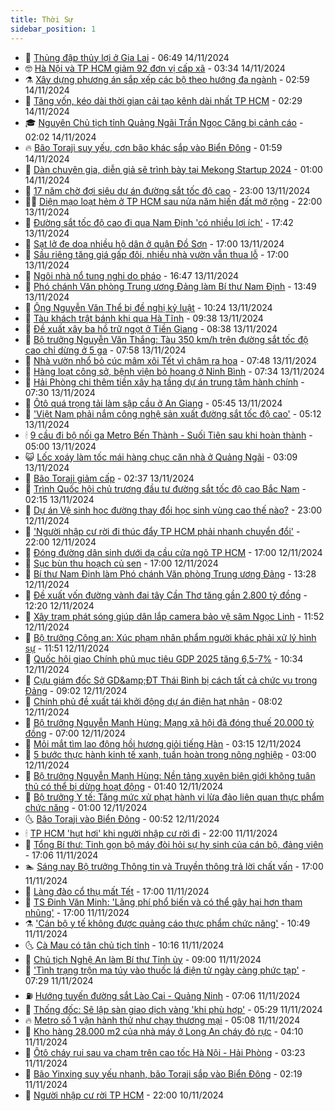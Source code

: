 ```yaml
---
title: Thời Sự
sidebar_position: 1
---
```


<!-- vnexpress-thoi-su:START -->
- 🦒 [Thủng đập thủy lợi ở Gia Lai](https://vnexpress.net/thung-dap-thuy-loi-o-gia-lai-4815992.html) - 06:49 14/11/2024
- 🤓 [Hà Nội và TP HCM giảm 92 đơn vị cấp xã](https://vnexpress.net/ha-noi-va-tp-hcm-giam-92-don-vi-cap-xa-4815844.html) - 03:34 14/11/2024
- ⚗️ [Xây dựng phương án sắp xếp các bộ theo hướng đa ngành](https://vnexpress.net/xay-dung-phuong-an-sap-xep-cac-bo-theo-huong-da-nganh-4815846.html) - 02:59 14/11/2024
- 🌊 [Tăng vốn, kéo dài thời gian cải tạo kênh dài nhất TP HCM](https://vnexpress.net/tang-von-keo-dai-thoi-gian-cai-tao-kenh-dai-nhat-tp-hcm-4815852.html) - 02:29 14/11/2024
- 🎓 [Nguyên Chủ tịch tỉnh Quảng Ngãi Trần Ngọc Căng bị cảnh cáo](https://vnexpress.net/nguyen-chu-tich-tinh-quang-ngai-tran-ngoc-cang-bi-canh-cao-4815831.html) - 02:02 14/11/2024
- 🔥 [Bão Toraji suy yếu, cơn bão khác sắp vào Biển Đông](https://vnexpress.net/bao-toraji-suy-yeu-con-bao-khac-sap-vao-bien-dong-4815822.html) - 01:59 14/11/2024
- 🦏 [Dàn chuyên gia, diễn giả sẽ trình bày tại Mekong Startup 2024](https://vnexpress.net/dan-chuyen-gia-dien-gia-se-trinh-bay-tai-mekong-startup-2024-4815722.html) - 01:00 14/11/2024
- 👺 [17 năm chờ đợi siêu dự án đường sắt tốc độ cao](https://vnexpress.net/17-nam-cho-doi-sieu-du-an-duong-sat-toc-do-cao-4815494.html) - 23:00 13/11/2024
- 🧑‍🏫 [Diện mạo loạt hẻm ở TP HCM sau nửa năm hiến đất mở rộng](https://vnexpress.net/dien-mao-loat-hem-o-tp-hcm-sau-nua-nam-hien-dat-mo-rong-4815349.html) - 22:00 13/11/2024
- 🚦 [Đường sắt tốc độ cao đi qua Nam Định &#39;có nhiều lợi ích&#39;](https://vnexpress.net/duong-sat-toc-do-cao-di-qua-nam-dinh-co-nhieu-loi-ich-4815752.html) - 17:42 13/11/2024
- 🎉 [Sạt lở đe dọa nhiều hộ dân ở quận Đồ Sơn](https://vnexpress.net/sat-lo-de-doa-nhieu-ho-dan-o-quan-do-son-4815657.html) - 17:00 13/11/2024
- 🦒 [Sầu riêng tăng giá gấp đôi, nhiều nhà vườn vẫn thua lỗ](https://vnexpress.net/sau-rieng-tang-gia-gap-doi-nhieu-nha-vuon-van-thua-lo-4814936.html) - 17:00 13/11/2024
- 🤗 [Ngôi nhà nổ tung nghi do pháo](https://vnexpress.net/ngoi-nha-no-tung-nghi-do-phao-4815762.html) - 16:47 13/11/2024
- 💼 [Phó chánh Văn phòng Trung ương Đảng làm Bí thư Nam Định](https://vnexpress.net/pho-chanh-van-phong-trung-uong-dang-lam-bi-thu-nam-dinh-4815744.html) - 13:49 13/11/2024
- 🤩 [Ông Nguyễn Văn Thể bị đề nghị kỷ luật](https://vnexpress.net/ong-nguyen-van-the-bi-de-nghi-ky-luat-4815713.html) - 10:24 13/11/2024
- 🤡 [Tàu khách trật bánh khi qua Hà Tĩnh](https://vnexpress.net/tau-khach-trat-banh-khi-qua-ha-tinh-4815678.html) - 09:38 13/11/2024
- 💯 [Đề xuất xây ba hồ trữ ngọt ở Tiền Giang](https://vnexpress.net/de-xuat-xay-ba-ho-tru-ngot-o-tien-giang-4815609.html) - 08:38 13/11/2024
- 👺 [Bộ trưởng Nguyễn Văn Thắng: Tàu 350 km/h trên đường sắt tốc độ cao chỉ dừng ở 5 ga](https://vnexpress.net/bo-truong-nguyen-van-thang-tau-350-km-h-tren-duong-sat-toc-do-cao-chi-dung-o-5-ga-4815563.html) - 07:58 13/11/2024
- 🌮 [Nhà vườn nhổ bỏ cúc mâm xôi Tết vì chậm ra hoa](https://vnexpress.net/nha-vuon-nho-bo-cuc-mam-xoi-tet-vi-cham-ra-hoa-4815416.html) - 07:48 13/11/2024
- 🥸 [Hàng loạt công sở, bệnh viện bỏ hoang ở Ninh Bình](https://vnexpress.net/hang-loat-cong-so-benh-vien-bo-hoang-o-ninh-binh-4815459.html) - 07:34 13/11/2024
- 🐻 [Hải Phòng chi thêm tiền xây hạ tầng dự án trung tâm hành chính](https://vnexpress.net/hai-phong-chi-them-tien-xay-ha-tang-du-an-trung-tam-hanh-chinh-4814988.html) - 07:30 13/11/2024
- 👀 [Ôtô quá trọng tải làm sập cầu ở An Giang](https://vnexpress.net/oto-qua-trong-tai-lam-sap-cau-o-an-giang-4815556.html) - 05:45 13/11/2024
- 🤔 [&#39;Việt Nam phải nắm công nghệ sản xuất đường sắt tốc độ cao&#39;](https://vnexpress.net/viet-nam-phai-nam-cong-nghe-san-xuat-duong-sat-toc-do-cao-4815525.html) - 05:12 13/11/2024
- 🕯 [9 cầu đi bộ nối ga Metro Bến Thành - Suối Tiên sau khi hoàn thành](https://vnexpress.net/9-cau-di-bo-noi-ga-metro-ben-thanh-suoi-tien-sau-khi-hoan-thanh-4812543.html) - 05:00 13/11/2024
- 😺 [Lốc xoáy làm tốc mái hàng chục căn nhà ở Quảng Ngãi](https://vnexpress.net/loc-xoay-lam-toc-mai-hang-chuc-can-nha-o-quang-ngai-4815444.html) - 03:09 13/11/2024
- 🦆 [Bão Toraji giảm cấp](https://vnexpress.net/bao-toraji-giam-cap-4815403.html) - 02:37 13/11/2024
- 🧰 [Trình Quốc hội chủ trương đầu tư đường sắt tốc độ cao Bắc Nam](https://vnexpress.net/trinh-quoc-hoi-chu-truong-dau-tu-duong-sat-toc-do-cao-bac-nam-4815404.html) - 02:15 13/11/2024
- 🦍 [Dự án Vệ sinh học đường thay đổi học sinh vùng cao thế nào?](https://video.vnexpress.net/du-an-ve-sinh-hoc-duong-thay-doi-hoc-sinh-vung-cao-the-nao-4813773.html) - 23:00 12/11/2024
- 🧰 [&#39;Người nhập cư rời đi thúc đẩy TP HCM phải nhanh chuyển đổi&#39;](https://vnexpress.net/nguoi-nhap-cu-roi-di-thuc-day-tp-hcm-phai-nhanh-chuyen-doi-4814055.html) - 22:00 12/11/2024
- 💃 [Đóng đường dân sinh dưới dạ cầu cửa ngõ TP HCM](https://vnexpress.net/dong-duong-dan-sinh-duoi-da-cau-cua-ngo-tp-hcm-4815328.html) - 17:00 12/11/2024
- 🧰 [Sục bùn thu hoạch củ sen](https://vnexpress.net/suc-bun-thu-hoach-cu-sen-4814766.html) - 17:00 12/11/2024
- 🚀 [Bí thư Nam Định làm Phó chánh Văn phòng Trung ương Đảng](https://vnexpress.net/bi-thu-nam-dinh-lam-pho-chanh-van-phong-trung-uong-dang-4815306.html) - 13:28 12/11/2024
- 🎊 [Đề xuất vốn đường vành đai tây Cần Thơ tăng gần 2.800 tỷ đồng](https://vnexpress.net/de-xuat-von-duong-vanh-dai-tay-can-tho-tang-gan-2-800-ty-dong-4815274.html) - 12:20 12/11/2024
- 🤭 [Xây trạm phát sóng giúp dân lắp camera bảo vệ sâm Ngọc Linh](https://vnexpress.net/xay-tram-phat-song-giup-dan-lap-camera-bao-ve-sam-ngoc-linh-4815144.html) - 11:52 12/11/2024
- 🤗 [Bộ trưởng Công an: Xúc phạm nhân phẩm người khác phải xử lý hình sự](https://vnexpress.net/bo-truong-cong-an-xuc-pham-nhan-pham-nguoi-khac-phai-xu-ly-hinh-su-4815282.html) - 11:51 12/11/2024
- 🌈 [Quốc hội giao Chính phủ mục tiêu GDP 2025 tăng 6,5-7%](https://vnexpress.net/quoc-hoi-giao-chinh-phu-muc-tieu-gdp-2025-tang-6-5-7-4815248.html) - 10:34 12/11/2024
- 🦣 [Cựu giám đốc Sở GD&amp;amp;ĐT Thái Bình bị cách tất cả chức vụ trong Đảng](https://vnexpress.net/cuu-giam-doc-so-gd-dt-thai-binh-bi-cach-tat-ca-chuc-vu-trong-dang-4815214.html) - 09:02 12/11/2024
- 🎡 [Chính phủ đề xuất tái khởi động dự án điện hạt nhân](https://vnexpress.net/chinh-phu-de-xuat-tai-khoi-dong-du-an-dien-hat-nhan-4815158-tong-thuat.html) - 08:02 12/11/2024
- 🦏 [Bộ trưởng Nguyễn Mạnh Hùng: Mạng xã hội đã đóng thuế 20.000 tỷ đồng](https://vnexpress.net/bo-truong-nguyen-manh-hung-mang-xa-hoi-da-dong-thue-20-000-ty-dong-4815119.html) - 07:00 12/11/2024
- 🎊 [Mỏi mắt tìm lao động hồi hương giỏi tiếng Hàn](https://vnexpress.net/moi-mat-tim-lao-dong-hoi-huong-gioi-tieng-han-4814844.html) - 03:15 12/11/2024
- 🫶 [5 bước thực hành kinh tế xanh, tuần hoàn trong nông nghiệp](https://vnexpress.net/5-buoc-thuc-hanh-kinh-te-xanh-tuan-hoan-trong-nong-nghiep-4814855.html) - 03:00 12/11/2024
- 🤔 [Bộ trưởng Nguyễn Mạnh Hùng: Nền tảng xuyên biên giới không tuân thủ có thể bị dừng hoạt động](https://vnexpress.net/bo-truong-nguyen-manh-hung-nen-tang-xuyen-bien-gioi-khong-tuan-thu-co-the-bi-dung-hoat-dong-4814929-tong-thuat.html) - 01:40 12/11/2024
- 🤠 [Bộ trưởng Y tế: Tăng mức xử phạt hành vi lừa đảo liên quan thực phẩm chức năng](https://vnexpress.net/bo-truong-y-te-tang-muc-xu-phat-hanh-vi-lua-dao-lien-quan-thuc-pham-chuc-nang-4814928.html) - 01:00 12/11/2024
- 🌜 [Bão Toraji vào Biển Đông](https://vnexpress.net/bao-toraji-vao-bien-dong-4814865.html) - 00:52 12/11/2024
- 🕯 [TP HCM &#39;hụt hơi&#39; khi người nhập cư rời đi](https://vnexpress.net/tp-hcm-hut-hoi-khi-nguoi-nhap-cu-roi-di-4811649.html) - 22:00 11/11/2024
- 🤔 [Tổng Bí thư: Tinh gọn bộ máy đòi hỏi sự hy sinh của cán bộ, đảng viên](https://vnexpress.net/tong-bi-thu-tinh-gon-bo-may-doi-hoi-su-hy-sinh-cua-can-bo-dang-vien-4814901.html) - 17:06 11/11/2024
- 🏊 [Sáng nay Bộ trưởng Thông tin và Truyền thông trả lời chất vấn](https://vnexpress.net/sang-nay-bo-truong-thong-tin-va-truyen-thong-tra-loi-chat-van-4814878.html) - 17:00 11/11/2024
- 🌮 [Làng đào cổ thụ mất Tết](https://vnexpress.net/lang-dao-co-thu-mat-tet-4814496.html) - 17:00 11/11/2024
- 🫣 [TS Đinh Văn Minh: &#39;Lãng phí phổ biến và có thể gây hại hơn tham nhũng&#39;](https://vnexpress.net/ts-dinh-van-minh-lang-phi-pho-bien-va-co-the-gay-hai-hon-tham-nhung-4807683.html) - 17:00 11/11/2024
- ⚗️ [&#39;Cán bộ y tế không được quảng cáo thực phẩm chức năng&#39;](https://vnexpress.net/can-bo-y-te-khong-duoc-quang-cao-thuc-pham-chuc-nang-4814829.html) - 10:49 11/11/2024
- 🌜 [Cà Mau có tân chủ tịch tỉnh](https://vnexpress.net/ca-mau-co-tan-chu-tich-tinh-4814822.html) - 10:16 11/11/2024
- 🌁 [Chủ tịch Nghệ An làm Bí thư Tỉnh ủy](https://vnexpress.net/chu-tich-nghe-an-lam-bi-thu-tinh-uy-4814511.html) - 09:00 11/11/2024
- 🐲 [&#39;Tình trạng trộn ma túy vào thuốc lá điện tử ngày càng phức tạp&#39;](https://vnexpress.net/tinh-trang-tron-ma-tuy-vao-thuoc-la-dien-tu-ngay-cang-phuc-tap-4814659-tong-thuat.html) - 07:29 11/11/2024
- ⛽️ [Hướng tuyến đường sắt Lào Cai - Quảng Ninh](https://vnexpress.net/huong-tuyen-duong-sat-lao-cai-quang-ninh-4814535.html) - 07:06 11/11/2024
- 🗽 [Thống đốc: Sẽ lập sàn giao dịch vàng &#39;khi phù hợp&#39;](https://vnexpress.net/thong-doc-se-lap-san-giao-dich-vang-khi-phu-hop-4814599.html) - 05:29 11/11/2024
- 🔥 [Metro số 1 vận hành thử như chạy thương mại](https://vnexpress.net/metro-so-1-van-hanh-thu-nhu-chay-thuong-mai-4814644.html) - 05:08 11/11/2024
- 💯 [Kho hàng 28.000 m2 của nhà máy ở Long An cháy đỏ rực](https://vnexpress.net/kho-hang-28-000-m2-cua-nha-may-o-long-an-chay-do-ruc-4814576.html) - 04:10 11/11/2024
- 🦆 [Ôtô cháy rụi sau va chạm trên cao tốc Hà Nội - Hải Phòng](https://vnexpress.net/oto-chay-rui-sau-va-cham-tren-cao-toc-ha-noi-hai-phong-4814538.html) - 03:23 11/11/2024
- 🫣 [Bão Yinxing suy yếu nhanh, bão Toraji sắp vào Biển Đông](https://vnexpress.net/bao-yinxing-suy-yeu-nhanh-bao-toraji-sap-vao-bien-dong-4814482.html) - 02:19 11/11/2024
- 🤡 [Người nhập cư rời TP HCM](https://vnexpress.net/nguoi-nhap-cu-roi-tp-hcm-4811208.html) - 22:00 10/11/2024<!-- vnexpress-thoi-su:END -->